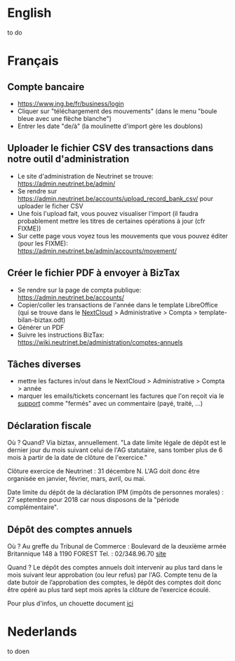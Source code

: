 <!-- TITLE: Comptabilite -->
<!-- SUBTITLE: Comptabilité, Accountancy, boekhouding -->

# English
to do
# Français
## Compte bancaire
- https://www.ing.be/fr/business/login
- Cliquer sur "téléchargement des mouvements" (dans le menu "boule bleue avec une flèche blanche")
- Entrer les date "de/à" (la moulinette d'import gère les doublons)

## Uploader le fichier CSV des transactions dans notre outil d'administration
- Le site d'administration de Neutrinet se trouve: https://admin.neutrinet.be/admin/
- Se rendre sur https://admin.neutrinet.be/accounts/upload_record_bank_csv/ pour uploader le ficher CSV
- Une fois l'upload fait, vous pouvez visualiser l'import (il faudra probablement mettre les titres de certaines opérations à jour (cfr FIXME))
- Sur cette page vous voyez tous les mouvements que vous pouvez éditer (pour les FIXME): https://admin.neutrinet.be/admin/accounts/movement/

## Créer le fichier PDF à envoyer à BizTax
- Se rendre sur la page de compta publique: https://admin.neutrinet.be/accounts/
- Copier/coller les transactions de l'année dans le template LibreOffice (qui se trouve dans le [NextCloud](https://files.neutrinet.be) > Administrative > Compta > template-bilan-biztax.odt)
- Générer un PDF
- Suivre les instructions BizTax: https://wiki.neutrinet.be/administration/comptes-annuels

## Tâches diverses
- mettre les factures in/out dans le NextCloud > Administrative > Compta > année
- marquer les emails/tickets concernant les factures que l'on reçoit via le [support](https://beta-support.neutrinet.be/) comme "fermés" avec un commentaire (payé, traité, ...)

## Déclaration fiscale
Où ? Quand? Via biztax, annuellement.
"La date limite légale de dépôt est le dernier jour du mois suivant celui de l'AG statutaire, sans tomber plus de 6 mois à partir de la date de clôture de l'exercice."

Clôture exercice de Neutrinet : 31 décembre N.
L'AG doit donc être organisée en janvier, février, mars, avril, ou mai. 
 
Date limite du dépôt de la déclaration IPM (impôts de personnes morales) : 27 septembre pour 2018 car nous disposons de la "période complémentaire". 

##  Dépôt des comptes annuels
Où ? Au greffe du Tribunal de Commerce : Boulevard de la deuxième armée Britannique 148 à 1190 FOREST  Tel. : 02/348.96.70   [site](http://www.juridat.be/tribunal_commerce/bruxelles/)

Quand ? Le dépôt des comptes annuels doit intervenir au plus tard dans le mois suivant leur approbation (ou leur refus) par l'AG. Compte tenu de la date butoir de l’approbation des comptes, le dépôt des comptes doit donc être opéré au plus tard sept mois après la clôture de l’exercice écoulé.

Pour plus d'infos, un chouette document [ici](http://vieassociative.be/sites/default/files/20140724-comptes-annuels-petite-asbl.pdf)



# Nederlands
to doen
